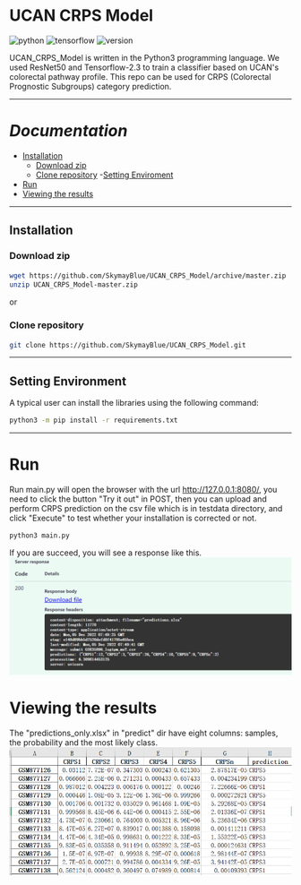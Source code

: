 # UCAN CRPS Model
![python](https://img.shields.io/badge/Python%20tested-3.9.x%20-blue)
![tensorflow](https://img.shields.io/badge/tensorflow%20tested-2.9.x%20-blue)
![version](https://img.shields.io/badge/version-v.1.0.0-blue)

UCAN_CRPS_Model is written in the Python3 programming language. We used ResNet50 and Tensorflow-2.3 to train a classifier based on UCAN's colorectal pathway profile. This repo can be used for CRPS (Colorectal Prognostic Subgroups) category prediction.


---

# _Documentation_

- [Installation](#installation)
  - [Download zip](#Download-zip)
  - [Clone repository](#Clone-repository)
-[Setting Enviroment](#Setting-Enviroment)
- [Run](#run)
- [Viewing the results](#viewing-the-results)

---
## Installation

### Download zip
```bash
wget https://github.com/SkymayBlue/UCAN_CRPS_Model/archive/master.zip
unzip UCAN_CRPS_Model-master.zip
```
or
### Clone repository
```bash
git clone https://github.com/SkymayBlue/UCAN_CRPS_Model.git
```

---

## Setting Environment
A typical user can install the libraries using the following command:
``` bash
python3 -m pip install -r requirements.txt
```

---

# Run
Run main.py will open the browser with the url http://127.0.0.1:8080/, you need to click the button "Try it out" in POST, then you can upload and perform CRPS prediction on the csv file which is in testdata directory, and click "Execute" to test whether your installation is corrected or not. 
```bash
python3 main.py
```
If you are succeed, you will see a response like this.![response](img/img_2.png)

# Viewing the results
The "predictions_only.xlsx" in "predict" dir have eight columns: samples, the probability and the most likely class.![result](img/img_3.png)
